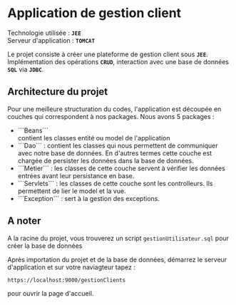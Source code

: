 # Application de gestion client
Technologie utilisée : <b>```JEE```</b> </br>
Serveur d'application : <b>```TOMCAT```</b>

Le projet consiste à créer une plateforme de gestion client sous <b>```JEE```</b>.
Implémentation des opérations <b>```CRUD```</b>, interaction avec une base de données <b>```SQL```</b> via <b>```JDBC```</b>. 

## Architecture du projet
Pour une meilleure structuration du codes, l'application est découpée en couches qui correspondent à nos packages. Nous avons 5 packages :
<ul>
  <li> ```Beans```</li> contient les classes entité ou model de l'application
  <li> ```Dao``` : contient les classes qui nous permettent de communiquer avec notre base de données. En d'autres termes cette couche est chargée de persister les données dans la base de données.</li>
  <li>```Metier``` : les classes de cette couche servent à vérifier les données entrées avant leur persistance en base.  </li>
  <li>```Servlets``` : les classes de cette couche sont les controlleurs. Ils permettent de lier le model et la vue.</li>
  <li>```Exception``` : sert à la gestion des exceptions.</li>
</ul>


## A noter
A la racine du projet, vous trouverez un script ```gestionUtilisateur.sql``` pour créer la base de données

Après importation du projet et de la base de données, démarrez le serveur d'application et sur votre naviagteur tapez :

```
https://localhost:9000/gestionClients
```
pour ouvrir la page d'accueil.
